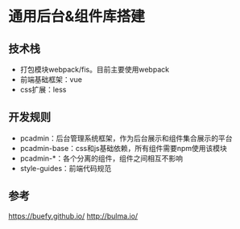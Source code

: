# 通用后台&组件库搭建

## 技术栈

* 打包模块webpack/fis。目前主要使用webpack
* 前端基础框架：vue
* css扩展：less


## 开发规则
 - pcadmin：后台管理系统框架，作为后台展示和组件集合展示的平台
 - pcadmin-base：css和js基础依赖，所有组件需要npm使用该模块
 - pcadmin-*：各个分离的组件，组件之间相互不影响
 - style-guides：前端代码规范


## 参考
https://buefy.github.io/
http://bulma.io/